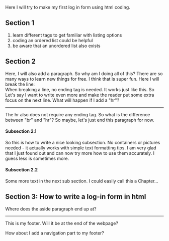 <!-- KRitter90.github.io -->
<!-- DOCTYPE html -->
<html lang="en">
  <head>
    <meta charset="UTF-8">
    <title> This is the debugging testpage </title>
  </head>
  <body>
    <p>Here I will try to make my first log in form using html coding. </p>
    <section>
      <h2> Section 1 </h2>
      <ol>
        <li> learn different tags to get familiar with listing options </li>
        <li> coding an ordered list could be helpful</li>
        <li> be aware that an unordered list also exists </li>
      </ol>
    </section>
    <section>
      <h2> Section 2 </h2>
      <p> Here, I will also add a paragraph. So why am I doing all of this?
        There are so many ways to learn new things for free.
        I think that is super fun. Here I will break the line:
      <br> When breaking a line, no ending tag is needed. It works just like this. 
        So Let's say I want to write even more and make the reader put some extra focus on the next line. What will happen if I add a "hr"?
      <hr> The hr also does not require any ending tag. So what is the difference between "br" and "hr"? 
      So maybe, let's just end this paragraph for now.</p>
        <section>
          <h4> Subsection 2.1 </h4>
            <p> So this is how to write a nice looking subsection. No containers or pictures needed - it actually works with simple text formatting tips. I am very glad that I just found out and can now try more how to use them accurately. I guess less is sometimes more. </p> 
        </section>
        <section>
          <h4> Subsection 2.2 </h4>
            <p> Some more text in the next sub section. I could easily call this a Chapter... </p> 
        </section>    
    </section>
    <section> 
      <h2> Section 3: How to write a log-in form in html </h2>
    </section>
  </body>
  <aside>
    <p>Where does the aside paragraph end up at?</p>
  </aside>
  <footer>  <hr> This is my footer. Will it be at the end of the webpage?
    <nav>
      <p> How about I add a navigation part to my footer? </p>
    </nav>
  </footer>
</html>
